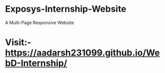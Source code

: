 # Exposys-Internship-Website
A Multi-Page Responsive Website
# Visit:-https://aadarsh231099.github.io/WebD-Internship/
